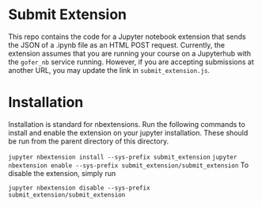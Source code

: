 # Submit Extension

This repo contains the code for a Jupyter notebook extension that sends the JSON of a .ipynb file as an HTML POST request.
Currently, the extension assumes that you are running your course on a Jupyterhub with the `gofer_nb` service running. However, if you are accepting submissions at another URL, you may update the link in `submit_extension.js`.

# Installation

Installation is standard for nbextensions. Run the following commands to install and enable the extension on your jupyter installation. These should be run from the parent directory of this directory.

`jupyter nbextension install --sys-prefix submit_extension`
`jupyter nbextension enable --sys-prefix submit_extension/submit_extension`
To disable the extension, simply run

`jupyter nbextension disable --sys-prefix submit_extension/submit_extension`
